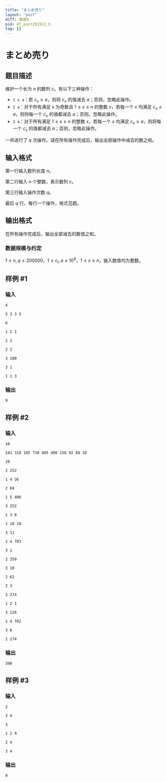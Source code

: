 ```yaml
---
title: "まとめ売り"
layout: "post"
diff: 难度0
pid: AT_past201912_h
tag: []
---
```


# まとめ売り

## 题目描述

维护一个长为 $n$ 的数列 $c$。有以下三种操作：

- `1 x a`：若 $c_x \ge a$，则将 $c_x$ 的值减去 $a$；否则，忽略此操作。
- `2 a`：对于所有满足 $x$ 为奇数且 $1 \le x \le n$ 的整数 $x$，若每一个 $x$ 均满足 $c_x \ge a$，则将每一个 $c_x$ 的值都减去 $a$；否则，忽略此操作。
- `3 a`：对于所有满足 $1 \le x \le n$ 的整数 $x$，若每一个 $x$ 均满足 $c_x \ge a$，则将每一个 $c_x$ 的值都减去 $a$；否则，忽略此操作。

一共进行了 $q$ 次操作。请在所有操作完成后，输出全部操作中减去的数之和。

## 输入格式

第一行输入数列长度 $n$。

第二行输入 $n$ 个整数，表示数列 $c$。

第三行输入操作次数 $q$。

最后 $q$ 行，每行一个操作，格式见题。

## 输出格式

在所有操作完成后，输出全部减去的数值之和。

### 数据规模与约定

$1 \le n,q \le 200000$，$1 \le c_i,a \le 10^9$，$1 \le x \le n$，输入数值均为整数。

## 样例 #1

### 输入

```
4
5 3 3 5
6
1 2 1
2 2
2 2
3 100
3 1
1 1 3
```

### 输出

```
9
```

## 样例 #2

### 输入

```
10
241 310 105 738 405 490 158 92 68 20
20
2 252
1 4 36
2 69
1 5 406
3 252
1 3 8
1 10 10
3 11
1 4 703
3 1
2 350
3 10
2 62
2 3
2 274
1 2 1
3 126
1 4 702
3 6
2 174
```

### 输出

```
390
```

## 样例 #3

### 输入

```
2
3 4
3
1 2 9
2 4
3 4
```

### 输出

```
0
```

